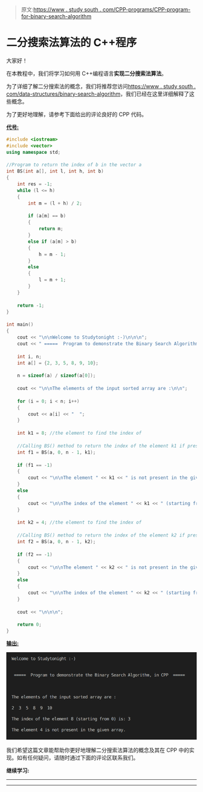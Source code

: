 > 原文:[https://www . study south . com/CPP-programs/CPP-program-for-binary-search-algorithm](https://www.studytonight.com/cpp-programs/cpp-program-for-binary-search-algorithm)

# 二分搜索法算法的 C++程序

大家好！

在本教程中，我们将学习如何用 C++编程语言**实现二分搜索法算法**。

为了详细了解二分搜索法的概念，我们将推荐您访问[https://www . study south . com/data-structures/binary-search-algorithm](https://www.studytonight.com/data-structures/binary-search-algorithm)，我们已经在这里详细解释了这些概念。

为了更好地理解，请参考下面给出的评论良好的 CPP 代码。

<u>**代号:**</u>

```cpp
#include <iostream>
#include <vector>
using namespace std;

//Program to return the index of b in the vector a
int BS(int a[], int l, int h, int b)
{
    int res = -1;
    while (l <= h)
    {
        int m = (l + h) / 2;

        if (a[m] == b)
        {
            return m;
        }
        else if (a[m] > b)
        {
            h = m - 1;
        }
        else
        {
            l = m + 1;
        }
    }

    return -1;
}

int main()
{
    cout << "\n\nWelcome to Studytonight :-)\n\n\n";
    cout << " =====  Program to demonstrate the Binary Search Algorithm, in CPP  ===== \n\n";

    int i, n;
    int a[] = {2, 3, 5, 8, 9, 10};

    n = sizeof(a) / sizeof(a[0]);

    cout << "\n\nThe elements of the input sorted array are :\n\n";

    for (i = 0; i < n; i++)
    {
        cout << a[i] << "  ";
    }

    int k1 = 8; //the element to find the index of

    //Calling BS() method to return the index of the element k1 if present, else -1.
    int f1 = BS(a, 0, n - 1, k1);

    if (f1 == -1)
    {
        cout << "\n\nThe element " << k1 << " is not present in the given array. ";
    }
    else
    {
        cout << "\n\nThe index of the element " << k1 << " (starting from 0) is: " << f1;
    }

    int k2 = 4; //the element to find the index of

    //Calling BS() method to return the index of the element k2 if present, else -1.
    int f2 = BS(a, 0, n - 1, k2);

    if (f2 == -1)
    {
        cout << "\n\nThe element " << k2 << " is not present in the given array. ";
    }
    else
    {
        cout << "\n\nThe index of the element " << k2 << " (starting from 0) is: " << f2;
    }

    cout << "\n\n\n";

    return 0;
} 
```

<u>**输出:**</u>

![C++ BS algo ](img/d43a141323b04f66e4b288142c50154f.png)

我们希望这篇文章能帮助你更好地理解二分搜索法算法的概念及其在 CPP 中的实现。如有任何疑问，请随时通过下面的评论区联系我们。

**继续学习:**

* * *

* * *